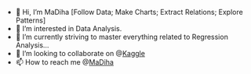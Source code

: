 - 👋 Hi, I’m MaDiha [Follow Data;  Make Charts;  Extract Relations;  Explore Patterns]
- 👀 I’m interested in Data Analysis.
- 🌱 I’m currently striving to master everything related to Regression Analysis…
- 💞️ I’m looking to collaborate on @[Kaggle](https://www.kaggle.com/fundal)
- 📫 How to reach me @[MaDiha](https://about.me/madiha.houri)

<!---
MaDA2023/MaDA2023 is a ✨ special ✨ repository because its `README.md` (this file) appears on your GitHub profile.
You can click the Preview link to take a look at your changes.
--->
